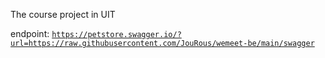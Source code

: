 The course project in UIT

endpoint: 
<code>https://petstore.swagger.io/?url=https://raw.githubusercontent.com/JouRous/wemeet-be/main/swagger</code>
